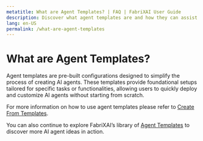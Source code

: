 ```yaml
---
metatitle: What are Agent Templates? | FAQ | FabriXAI User Guide
description: Discover what agent templates are and how they can assist in creating AI agents.
lang: en-US
permalink: /what-are-agent-templates
---
```


# What are Agent Templates?

Agent templates are pre-built configurations designed to simplify the process of creating AI agents. These templates provide foundational setups tailored for specific tasks or functionalities, allowing users to quickly deploy and customize AI agents without starting from scratch.

For more information on how to use agent templates please refer to [Create From Templates](/en-us/create-from-templates).

You can also continue to explore FabriXAI’s library of [Agent Templates](/en-us/agent-templates) to discover more AI agent ideas in action.